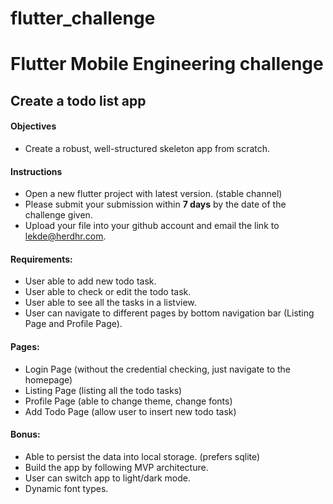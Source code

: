 # flutter_challenge

# Flutter Mobile Engineering challenge

## Create a todo list app

#### Objectives
- Create a robust, well-structured skeleton app from scratch.

#### Instructions
- Open a new flutter project with latest version. (stable channel)
- Please submit your submission within <b>7 days</b> by the date of the challenge given.
- Upload your file into your github account and email the link to lekde@herdhr.com.

#### Requirements:
- User able to add new todo task.
- User able to check or edit the todo task.
- User able to see all the tasks in a listview.
- User can navigate to different pages by bottom navigation bar (Listing Page and Profile Page).

#### Pages:
- Login Page (without the credential checking, just navigate to the homepage)
- Listing Page (listing all the todo tasks)
- Profile Page (able to change theme, change fonts)
- Add Todo Page (allow user to insert new todo task)

#### Bonus:
- Able to persist the data into local storage. (prefers sqlite)
- Build the app by following MVP architecture.
- User can switch app to light/dark mode.
- Dynamic font types.
